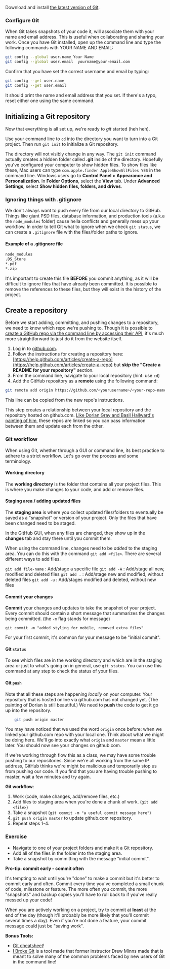 
Download and install [the latest version of Git](http://git-scm.com/downloads).

### Configure Git

When Git takes snapshots of your code it, will associate them with your name and email address. This is useful when collaborating and sharing your work. Once you have Git installed, open up the command line and type the following commands with YOUR NAME AND EMAIL:

```bash
git config --global user.name Your Name
git config --global user.email  yourname@your-email.com
```

Confirm that you have set the correct username and email by typing:

```bash
git config --get user.name
git config --get user.email
```

It should print the name and email address that you set. If there's a typo, reset either one using the same command.

## Initializing a Git repository
Now that everything is all set up, we're ready to *git* started (heh heh).

Use your command line to `cd` into the directory you want to turn into a Git project. Then run `git init` to initialize a Git repository. 

The directory will not visibly change in any way. The `git init` command actually creates a hidden folder called **.git** inside of the directory. Hopefully you've configured your computer to show hidden files. To show files like these, Mac users can type `com.apple.finder AppleShowAllFiles YES` in the command line. Windows users go to **Control Panel > Appearance and Personalization**. In **Folder Options**, select the **View** tab. Under **Advanced Settings**, select **Show hidden files, folders, and drives**.

### Ignoring things with .gitignore

We don't always want to push every file from our local directory to GitHub. Things like giant PSD files, database information, and production tools (a.k.a the `node_modules` folder) cause hella conflicts and generally mess up your workflow. In order to tell Git what to ignore when we check `git status`, we can create a `.gitignore` file with the files/folder paths to ignore.

#### Example of a .gitignore file

```bash
node_modules
.DS_Store
*.pdf
*.zip
```

It's important to create this file **BEFORE** you commit anything, as it will be difficult to ignore files that have already been committed. It is possible to remove the references to these files, but they will exist in the history of the project.

## Create a repository
Before we start adding, committing, and pushing changes to a repository, we need to know which repo we're pushing to. Though it is possible to [create a GitHub repo via the command line by accessing their API](https://developer.github.com/v3/repos/#create), it's much more straightforward to just do it from the website itself.  

1. Log in to [github.com](http://github.com).
2. Follow the instructions for creating a repository here: [https://help.github.com/articles/create-a-repo](https://help.github.com/articles/create-a-repo) but **skip the "Create a README for your repository"** section.
3. From the command line, navigate to your local repository (hint: use `cd`)
4. Add the GitHub repository as a **remote** using the following command:

```bash
git remote add origin https://github.com/<yourusername>/<your-repo-name>.git
```

This line can be copied from the new repo's instructions.

This step creates a relationship between your local repository and the repository hosted on github.com. [Like Dorian Gray and Basil Hallward's painting of him](https://en.wikipedia.org/wiki/The_Picture_of_Dorian_Gray#Plot), these repos are linked so you can pass information between them and update each from the other. 

### Git workflow
When using Git, whether through a GUI or command line, its best practice to adhere to a strict workflow. Let's go over the process and some terminology.

#### Working directory
The **working directory** is the folder that contains all your project files.  This is where you make changes to your code, and add or remove files.

#### Staging area / adding updated files
The **staging area** is where you collect updated files/folders to eventually be saved as a "snapshot" or version of your project.  Only the files that have been changed need to be staged.

In the GitHub GUI, when any files are changed, they show up in the **changes** tab and stay there until you commit them.

When using the command line, changes need to be *added* to the staging area. You can do this with the command `git add <file>`. There are several different ways to add files.

`git add file-name` : Add/stage a specific file
`git add -A` : Add/stage all new, modified and deleted files
`git add .` : Add/stage new and modified, without deleted files
`git add -u` : Add/stages modified and deleted, without new files

#### Commit your changes
**Commit** your changes and updates to take the snapshot of your project.  Every commit should contain a short message that summarizes the changes being committed. (the `-m` flag stands for message)

	git commit -m "added styling for mobile, removed extra files"

For your first commit, it's common for your message to be "initial commit".

#### Git `status`

To see which files are in the working directory and which are in the staging area or just to what's going on in general, use `git status`.  You can use this command at any step to check the status of your files.

#### Git `push`

Note that all these steps are happening *locally* on your computer.  Your repository that is hosted online via github.com has not changed yet. (The painting of Dorian is still beautiful.) We need to **push** the code to get it go up into the repository.

```bash
	git push origin master
```
You may have noticed that we used the word `origin` once before: when we linked your github.com repo with your local one. Think about what we might be doing here. We'll go into exactly what `origin` and `master` mean a little later. You should now see your changes on github.com.

If we're working through flow this as a class, we may have some trouble pushing to our repositories. Since we're all working from the same IP address, GitHub thinks we're might be malicious and temporarily stop us from pushing our code. If you find that you are having trouble pushing to master, wait a few minutes and try again.


**Git workflow**:

1. Work (code, make changes, add/remove files, etc.)
2. Add files to staging area when you're done a chunk of work. (`git add <file>`)
3. Take a snapshot (`git commit -m "a useful commit message here"`)
4. `git push origin master` to update github.com repository.
5. Repeat steps 1-4.

### Exercise

* Navigate to one of your project folders and make it a Git repository. 
* Add all of the files in the folder into the staging area.
* Take a snapshot by committing with the message "initial commit".

**Pro-tip: commit early - commit often**

It's tempting to wait until you're "done" to make a commit but it's better to commit early and often.  Commit every time you've completed a small chunk of code, milestone or feature. The more often you commit, the more "snapshots" and backup copies you'll have to roll back to if you've really messed up your code!  

When you are actively working on a project, try to commit at **least** at the end of the day (though it'll probably be more likely that you'll commit several times a day).  Even if you're not done a feature, your commit message could just be "saving work".  

**Bonus Tools:**

* [Git cheatsheet](https://help.github.com/articles/git-cheatsheet)!
* [I Broke Git](http://ibrokegit.com/) is a tool made that former instructor Drew Minns made that is meant to solve many of the common problems faced by new users of Git in the command line!